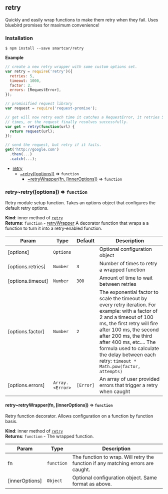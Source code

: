 <a name="module_retry"></a>
## retry
Quickly and easily wrap functions to make them retry when they fail. Uses
bluebird promises for maximum convenience!

### Installation

    $ npm install --save smartcar/retry

**Example**  
```js
// create a new retry wrapper with some custom options set.
var retry = require('retry')({
  retries: 5,
  timeout: 1000,
  factor: 2,
  errors: [RequestError],
});

// promisified request library
var request = require('request-promise');

// get will now retry each time it catches a RequestError, it retries 5
// times, or the request finally resolves successfully.
var get = retry(function(url) {
  return request(url);
});

// send the request, but retry if it fails.
get('http://google.com')
  .then(...)
  .catch(...);
```

* [retry](#module_retry)
  * [~retry([options])](#module_retry..retry) ⇒ <code>function</code>
    * [~retryWrapper(fn, [innerOptions])](#module_retry..retry..retryWrapper) ⇒ <code>function</code>

<a name="module_retry..retry"></a>
### retry~retry([options]) ⇒ <code>function</code>
Retry module setup function. Takes an options object that configures the
default retry options.

**Kind**: inner method of <code>[retry](#module_retry)</code>  
**Returns**: <code>function</code> - [retryWrapper](retryWrapper) A decorator function that wraps a
  a function to turn it into a retry-enabled function.  

| Param | Type | Default | Description |
| --- | --- | --- | --- |
| [options] | <code>Options</code> |  | Optional configuration object |
| [options.retries] | <code>Number</code> | <code>3</code> | Number of times to retry a wrapped   function |
| [options.timeout] | <code>Number</code> | <code>300</code> | Amount of time to wait between retries |
| [options.factor] | <code>Number</code> | <code>2</code> | The exponential factor to scale the   timeout by every retry iteration. For example: with a factor of 2 and a   timeout of 100 ms, the first retry will fire after 100 ms, the second   after 200 ms, the third after 400 ms, etc.... The formula used to   calculate the delay between each retry:   ```timeout * Math.pow(factor, attempts)``` |
| [options.errors] | <code>Array.&lt;Error&gt;</code> | <code>[Error]</code> | An array of user provided errors   that trigger a retry when caught |

<a name="module_retry..retry..retryWrapper"></a>
#### retry~retryWrapper(fn, [innerOptions]) ⇒ <code>function</code>
Retry function decorator. Allows configuration on a function by function
basis.

**Kind**: inner method of <code>[retry](#module_retry..retry)</code>  
**Returns**: <code>function</code> - The wrapped function.  

| Param | Type | Description |
| --- | --- | --- |
| fn | <code>function</code> | The function to wrap. Will retry the function if any   matching errors are caught. |
| [innerOptions] | <code>Object</code> | Optional configuration object. Same   format as above. |

